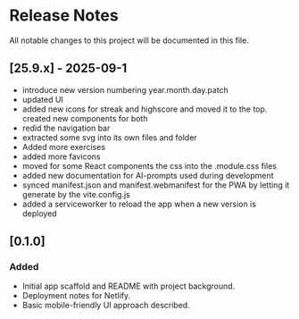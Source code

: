 # Release Notes

All notable changes to this project will be documented in this file.

## [25.9.x] - 2025-09-1
- introduce new version numbering year.month.day.patch
- updated UI
- added new icons for streak and highscore and moved it to the top.
created new components for both
- redid the navigation bar
- extracted some svg into its own files and folder
- Added more exercises
- added more favicons
- moved for some React components the css into the .module.css files
- added new documentation for AI-prompts used during development
- synced manifest.json and manifest.webmanifest for the PWA by
letting it generate by the vite.config.js
- added a serviceworker to reload  the app when a new version is deployed


## [0.1.0] 
### Added
- Initial app scaffold and README with project background.
- Deployment notes for Netlify.
- Basic mobile-friendly UI approach described.
